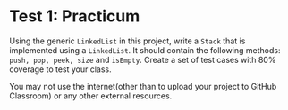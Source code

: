 # Test 1: Practicum

Using the generic `LinkedList` in this project, write a `Stack` that is implemented using a `LinkedList`. It should contain the following methods: `push, pop, peek, size` and `isEmpty`. Create a set of test cases with 80% coverage to test your class.

 You may not use the internet(other than to upload your project to GitHub Classroom) or any other external resources. 